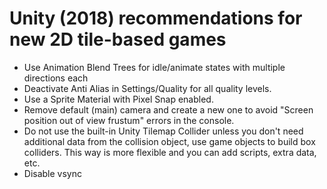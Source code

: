 
# Unity (2018) recommendations for new 2D tile-based games

- Use Animation Blend Trees for idle/animate states with multiple directions each
- Deactivate Anti Alias in Settings/Quality for all quality levels.
- Use a Sprite Material with Pixel Snap enabled.
- Remove default (main) camera and create a new one to avoid "Screen position out of view frustum" errors in the console.
- Do not use the built-in Unity Tilemap Collider unless you don't need additional data from the collision object,
use game objects to build box colliders. This way is more flexible and you can add scripts, extra data, etc.
- Disable vsync
